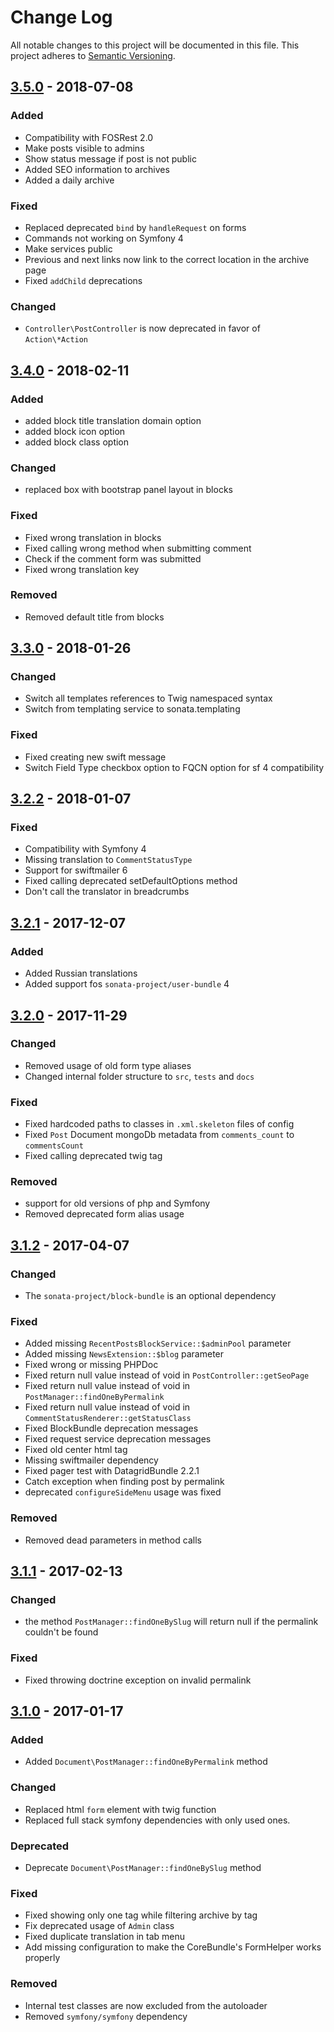 # Change Log
All notable changes to this project will be documented in this file.
This project adheres to [Semantic Versioning](http://semver.org/).

## [3.5.0](https://github.com/sonata-project/SonataNewsBundle/compare/3.4.0...3.5.0) - 2018-07-08

### Added
- Compatibility with FOSRest 2.0
- Make posts visible to admins
- Show status message if post is not public
- Added SEO information to archives
- Added a daily archive

### Fixed
- Replaced deprecated `bind` by `handleRequest` on forms
- Commands not working on Symfony 4
- Make services public
- Previous and next links now link to the correct location in the archive page
- Fixed `addChild` deprecations

### Changed
- `Controller\PostController` is now deprecated in favor of `Action\*Action`

## [3.4.0](https://github.com/sonata-project/SonataNewsBundle/compare/3.3.0...3.4.0) - 2018-02-11
### Added
- added block title translation domain option
- added block icon option
- added block class option

### Changed
- replaced box with bootstrap panel layout in blocks

### Fixed
- Fixed wrong translation in blocks
- Fixed calling wrong method when submitting comment
- Check if the comment form was submitted
- Fixed wrong translation key

### Removed
- Removed default title from blocks

## [3.3.0](https://github.com/sonata-project/SonataNewsBundle/compare/3.2.2...3.3.0) - 2018-01-26
### Changed
- Switch all templates references to Twig namespaced syntax
- Switch from templating service to sonata.templating

### Fixed
- Fixed creating new swift message
- Switch Field Type checkbox option to FQCN option for sf 4 compatibility

## [3.2.2](https://github.com/sonata-project/SonataNewsBundle/compare/3.2.1...3.2.2) - 2018-01-07
### Fixed
- Compatibility with Symfony 4
- Missing translation to `CommentStatusType`
- Support for swiftmailer 6
- Fixed calling deprecated setDefaultOptions method
- Don't call the translator in breadcrumbs

## [3.2.1](https://github.com/sonata-project/SonataNewsBundle/compare/3.2.0...3.2.1) - 2017-12-07
### Added
- Added Russian translations
- Added support fos `sonata-project/user-bundle` 4

## [3.2.0](https://github.com/sonata-project/SonataNewsBundle/compare/3.1.2...3.2.0) - 2017-11-29
### Changed
- Removed usage of old form type aliases
- Changed internal folder structure to `src`, `tests` and `docs`
 
### Fixed
- Fixed hardcoded paths to classes in `.xml.skeleton` files of config
- Fixed `Post` Document mongoDb metadata from `comments_count` to `commentsCount`
- Fixed calling deprecated twig tag

### Removed
- support for old versions of php and Symfony
- Removed deprecated form alias usage

## [3.1.2](https://github.com/sonata-project/SonataNewsBundle/compare/3.1.1...3.1.2) - 2017-04-07
### Changed
- The `sonata-project/block-bundle` is an optional dependency

### Fixed
- Added missing `RecentPostsBlockService::$adminPool` parameter
- Added missing `NewsExtension::$blog` parameter
- Fixed wrong or missing PHPDoc
- Fixed return null value instead of void in `PostController::getSeoPage`
- Fixed return null value instead of void in `PostManager::findOneByPermalink`
- Fixed return null value instead of void in `CommentStatusRenderer::getStatusClass`
- Fixed BlockBundle deprecation messages
- Fixed request service deprecation messages
- Fixed old center html tag
- Missing swiftmailer dependency
- Fixed pager test with DatagridBundle 2.2.1
- Catch exception when finding post by permalink
- deprecated `configureSideMenu` usage was fixed

### Removed
 - Removed dead parameters in method calls

## [3.1.1](https://github.com/sonata-project/SonataNewsBundle/compare/3.1.0...3.1.1) - 2017-02-13
### Changed
- the method `PostManager::findOneBySlug` will return null if the permalink couldn't be found

### Fixed
- Fixed throwing doctrine exception on invalid permalink

## [3.1.0](https://github.com/sonata-project/SonataNewsBundle/compare/3.0.0...3.1.0) - 2017-01-17
### Added
- Added `Document\PostManager::findOneByPermalink` method

### Changed
- Replaced html `form` element with twig function
- Replaced full stack symfony dependencies with only used ones.

### Deprecated
- Deprecate `Document\PostManager::findOneBySlug` method

### Fixed
- Fixed showing only one tag while filtering archive by tag
- Fix deprecated usage of `Admin` class
- Fixed duplicate translation in tab menu
- Add missing configuration to make the CoreBundle's FormHelper works properly

### Removed
- Internal test classes are now excluded from the autoloader
- Removed `symfony/symfony` dependency
